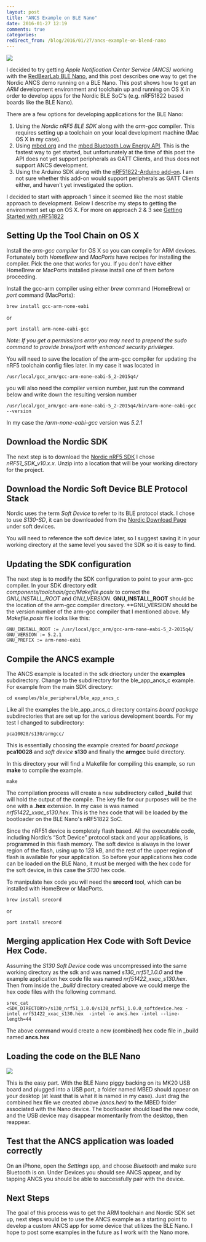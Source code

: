 ```yaml
---
layout: post
title: "ANCS Example on BLE Nano"
date: 2016-01-27 12:19
comments: true
categories:
redirect_from: /blog/2016/01/27/ancs-example-on-blend-nano
---
```

<img src="https://s3.amazonaws.com/rwx-blog/nano.png">

I decided to try getting *Apple Notification Center Service (ANCS)* working with the <a href="http://redbearlab.com/blenano/" target="_blank">RedBearLab BLE Nano</a>, and this post describes one way to get the Nordic ANCS demo running on a BLE Nano. This post shows how to get an *ARM* development environment and toolchain up and running on OS X in order to develop apps for the Nordic BLE SoC's (e.g. nRF51822 based boards like the BLE Nano).

There are a few options for developing applications for the BLE Nano:

1. Using the *Nordic nRF5 BLE SDK* along with the  *arm-gcc* compiler. This requires setting up a toolchain on your local development machine (Mac OS X in my case).
2. Using <a href="http://mbed.org" target="_blank">mbed.org</a> and the <a href="https://developer.mbed.org/teams/Bluetooth-Low-Energy/" target="_blank">mbed Bluetooth Low Energy API</a>. This is the fastest way to get started, but unfortunately at the time of this post the API does not yet support peripherals as GATT Clients, and thus does not support ANCS development. 
3. Using the Arduino SDK along with the <a href="https://github.com/RedBearLab/nRF51822-Arduino" target="_blank">nRF51822-Arduino add-on</a>. I am not sure whether this add-on would support peripherals as GATT Clients either, and haven't yet investigated the option.

I decided to start with approach 1 since it seemed like the most stable approach to development. Below I describe my steps to getting the environment set up on OS X. For more on approach 2 & 3 see <a href="http://redbearlab.com/getting-started-nrf51822" target="_blank">Getting Started with nRF51822</a>

## Setting Up the Tool Chain on OS X

Install the *arm-gcc compiler* for OS X so you can compile for ARM devices. Fortunately both *HomeBrew* and *MacPorts* have recipes for installing the compiler. Pick the one that works for you. If you don't have either HomeBrew or MacPorts installed please install one of them before proceeding.

Install the gcc-arm compiler using either *brew* command (HomeBrew) or *port* command (MacPorts):

```
brew install gcc-arm-none-eabi
```

or

```
port install arm-none-eabi-gcc
```

*Note: If you get a permissions error you may need to prepend the sudo command to provide brew/port with enhanced security privileges.*

You will need to save the location of the arm-gcc compiler for updating the nRF5 toolchain config files later. In my case it was located in

```
/usr/local/gcc_arm/gcc-arm-none-eabi-5_2-2015q4/
```

you will also need the compiler version number, just run the command below and write down the resulting version number

```
/usr/local/gcc_arm/gcc-arm-none-eabi-5_2-2015q4/bin/arm-none-eabi-gcc  --version 
```

In my case the */arm-none-eabi-gcc* version was *5.2.1*

## Download the Nordic SDK
The next step is to download the <a href="http://developer.nordicsemi.com/nRF5_SDK/" target="_blank">Nordic nRF5 SDK</a> I chose *nRF51_SDK_v10.x.x*. Unzip into a location that will be your working directory for the project. 

## Download the Nordic Soft Device BLE Protocol Stack
Nordic uses the term *Soft Device* to refer to its BLE protocol stack. I chose to use *S130-SD*, it can be downloaded from the <a href="http://www.nordicsemi.com/eng/Products/Bluetooth-Smart-Bluetooth-low-energy/nRF51822#Downloads" target="_blank">Nordic Download Page</a> under soft devices.

You will need to reference the soft device later, so I suggest saving it in your working directory at the same level you saved the SDK so it is easy to find.



## Updating the SDK configuration
The next step is to modify the SDK configuration to point to your arm-gcc compiler. In your SDK directory edit *components/toolchain/gcc/Makefile.posix* to correct the *GNU_INSTALL_ROOT* and *GNU_VERSION*.  **GNU_INSTALL_ROOT** should be the location of the arm-gcc compiler directory.  **GNU_VERSIO*N* should be the version number of the arm-gcc compiler that I mentioned above. My *Makefile.posix* file looks like this:

```
GNU_INSTALL_ROOT := /usr/local/gcc_arm/gcc-arm-none-eabi-5_2-2015q4/
GNU_VERSION := 5.2.1 
GNU_PREFIX := arm-none-eabi
```

## Compile the ANCS example

The ANCS example is located in the sdk driectory under the **examples** subdirectory. Change to the subdirectory for the ble_app_ancs_c example. For example from the main SDK directory:

```
cd examples/ble_peripheral/ble_app_ancs_c
```

Like all the examples the ble_app_ancs_c directory contains *board package* subdirectories that are set up for the various development boards. For my test I changed to subdirectory:

```
pca10028/s130/armgcc/
```

This is essentially choosing the example created for *board package* **pca10028** and *soft device* **s130** and finally the **armgcc** build directory.

In this directory your will find a Makefile for compiling this example, so run **make** to compile the example.

```
make
```

The compilation process will create a new subdirectory called **_build** that will hold the output of the compile. The key file for our purposes will be the one with a **.hex** extension. In my case is was named *nrf51422_xxac_s130.hex*. This is the hex code that will be loaded by the bootloader on the BLE Nano's nRF51822 SoC. 

Since the nRF51 device is completely flash based. All the executable code, including Nordic’s “Soft Device” protocol stack and your applications, is programmed in this flash memory. The soft device is always in the lower region of the flash, using up to 128 kB, and the rest of the upper region of flash is available for your application. So before your applications hex code can be loaded on the BLE Nano, it must be merged with the hex code for the soft device, in this case the *S130* hex code.

To manipulate hex code you will need the **srecord** tool, which can be installed with HomeBrew or MacPorts. 

```
brew install srecord 
```

or 

```
port install srecord
```

## Merging application Hex Code with Soft Device Hex Code.

Assuming the *S130 Soft Device* code was uncompressed into the same working directory as the sdk and was named *s130_nrf51_1.0.0* and the example application hex code file was named *nrf51422_xxac_s130.hex*. Then from inside the *_build* directory created above we could merge the hex code files with the following command.


```
srec_cat <SDK_DIRECTORY>/s130_nrf51_1.0.0/s130_nrf51_1.0.0_softdevice.hex -intel nrf51422_xxac_s130.hex  -intel -o ancs.hex -intel --line-length=44
```

The above command would create a new (combined) hex code file in _build named **ancs.hex**

## Loading the code on the BLE Nano

<img src="https://s3.amazonaws.com/rwx-blog/nano2.png">

This is the easy part. With the BLE Nano piggy backing on its MK20 USB board and plugged into a USB port, a folder named MBED should appear on your desktop (at least that is what it is named in my case). Just drag the combined hex file we created above *(ancs.hex)* to the MBED folder associated with the Nano device. The bootloader should load the new code, and the USB device may disappear momentarily from the desktop, then reappear.

## Test that the ANCS application was loaded correctly
On an iPhone, open the *Settings* app, and choose *Bluetooth* and make sure Bluetooth is on. Under Devices you should see ANCS appear, and by tapping ANCS you should be able to successfully pair with the device.

## Next Steps
The goal of this process was to get the ARM toolchain and Nordic SDK set up, next steps would be to use the ANCS example as a starting point to develop a custom ANCS app for some device that utilizes the BLE Nano. I hope to post some examples in the future as I work with the Nano more.